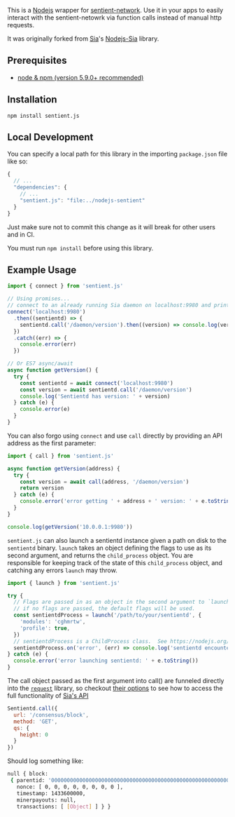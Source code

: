 This is a [Nodejs](https://nodejs.org/) wrapper for
[sentient-network](https://github.com/consensus-ai/sentient-network). Use it in your apps to easily
interact with the sentient-netowrk via function calls instead of manual http
requests.

It was originally forked from [Sia](https://github.com/NebulousLabs/Sia)'s [Nodejs-Sia](https://github.com/NebulousLabs/Nodejs-Sia) library.

## Prerequisites

- [node & npm (version 5.9.0+ recommended)](https://nodejs.org/download/)

## Installation

```
npm install sentient.js
```

## Local Development
You can specify a local path for this library in the importing `package.json` file like so:
```js
{
  // ...
  "dependencies": {
    // ...
    "sentient.js": "file:../nodejs-sentient"
  }
}
```

Just make sure not to commit this change as it will break for other users and in CI.

You must run `npm install` before using this library.

## Example Usage

```js
import { connect } from 'sentient.js'

// Using promises...
// connect to an already running Sia daemon on localhost:9980 and print its version
connect('localhost:9980')
  .then((sentientd) => {
    sentientd.call('/daemon/version').then((version) => console.log(version))
  })
  .catch((err) => {
    console.error(err)
  })

// Or ES7 async/await
async function getVersion() {
  try {
    const sentientd = await connect('localhost:9980')
    const version = await sentientd.call('/daemon/version')
    console.log('Sentientd has version: ' + version)
  } catch (e) {
    console.error(e)
  }
}

```
You can also forgo using `connect` and use `call` directly by providing an API address as the first parameter:

```js
import { call } from 'sentient.js'

async function getVersion(address) {
  try {
    const version = await call(address, '/daemon/version')
    return version
  } catch (e) {
    console.error('error getting ' + address + ' version: ' + e.toString())
  }
}

console.log(getVersion('10.0.0.1:9980'))
```

`sentient.js` can also launch a sentientd instance given a path on disk to the `sentientd` binary.  `launch` takes an object defining the flags to use as its second argument, and returns the `child_process` object.  You are responsible for keeping track of the state of this `child_process` object, and catching any errors `launch` may throw.

```js
import { launch } from 'sentient.js'

try {
  // Flags are passed in as an object in the second argument to `launch`.
  // if no flags are passed, the default flags will be used.
  const sentientdProcess = launch('/path/to/your/sentientd', {
    'modules': 'cghmrtw',
    'profile': true,
  })
  // sentientdProcess is a ChildProcess class.  See https://nodejs.org/api/child_process.html#child_process_class_childprocess for more information on what you can do with it.
  sentientdProcess.on('error', (err) => console.log('sentientd encountered an error ' + err))
} catch (e) {
  console.error('error launching sentientd: ' + e.toString())
}
```

The call object passed as the first argument into call() are funneled directly
into the [`request`](https://github.com/request/request) library, so checkout
[their options](https://github.com/request/request#requestoptions-callback) to
see how to access the full functionality of [Sia's
API](https://github.com/NebulousLabs/Sia/blob/master/doc/API.md)

```js
Sentientd.call({
  url: '/consensus/block',
  method: 'GET',
  qs: {
    height: 0
  }
})
```

Should log something like:

```bash
null { block:
 { parentid: '0000000000000000000000000000000000000000000000000000000000000000',
   nonce: [ 0, 0, 0, 0, 0, 0, 0, 0 ],
   timestamp: 1433600000,
   minerpayouts: null,
   transactions: [ [Object] ] } }
```
